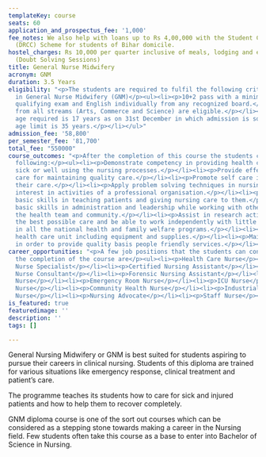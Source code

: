 ```yaml
---
templateKey: course
seats: 60
application_and_prospectus_fee: '1,000'
fee_notes: We also help with loans up to Rs 4,00,000 with the Student Credit Card
  (DRCC) Scheme for students of Bihar domicile.
hostel_charges: Rs 10,000 per quarter inclusive of meals, lodging and evening tuition
  (Doubt Solving Sessions)
title: General Nurse Midwifery
acronym: GNM
duration: 3.5 Years
eligibility: "<p>The students are required to fulfil the following criteria for eligibility
  in General Nurse Midwifery (GNM)</p><ul><li><p>10+2 pass with a minimum of 40% in
  qualifying exam and English individually from any recognized board.</p></li><li><p>Students
  from all streams (Arts, Commerce and Science) are eligible.</p></li><li><p>The minimum
  age required is 17 years as on 31st December in which admission is sought. The upper
  age limit is 35 years.</p></li></ul>"
admission_fee: '58,800'
per_semester_fee: '81,700'
total_fee: "550000"
course_outcomes: "<p>After the completion of this course the students can expect the
  following:</p><ul><li><p>Demonstrate competency in providing health care to individuals
  sick or well using the nursing processes.</p></li><li><p>Provide effective nursing
  care for maintaining quality care.</p></li><li><p>Promote self care in people under
  their care.</p></li><li><p>Apply problem solving techniques in nursing practice.</p></li><li><p>Demonstrate
  interest in activities of a professional organisation.</p></li><li><p>Demonstrate
  basic skills in teaching patients and giving nursing care to them.</p></li><li><p>Demonstrate
  basic skills in administration and leadership while working with other members of
  the health team and community.</p></li><li><p>Assist in research activities.</p></li><li><p>Provide
  the best possible care and be able to work independently with little supervision.</p></li><li><p>Participate
  in all the national health and family welfare programs.</p></li><li><p>Manage the
  health care unit including equipment and supplies.</p></li><li><p>Maintain the records
  in order to provide quality basis people friendly services.</p></li></ul>"
career_opportunities: "<p>A few job positions that the students can consider after
  the completion of the course are</p><ul><li><p>Health Care Nurse</p></li><li><p>Clinical
  Nurse Specialist</p></li><li><p>Certified Nursing Assistant</p></li><li><p>Legal
  Nurse Consultant</p></li><li><p>Forensic Nursing Assistant</p></li><li><p>Home Care
  Nurse</p></li><li><p>Emergency Room Nurse</p></li><li><p>ICU Nurse</p></li><li><p>Staff
  Nurse</p></li><li><p>Community Health Nurse</p></li><li><p>Industrial Nurse</p></li><li><p>Military
  Nurse</p></li><li><p>Nursing Advocate</p></li><li><p>Staff Nurse</p></li></ul>"
is_featured: true
featuredimage: ''
description: ''
tags: []

---
```

General Nursing Midwifery or GNM is best suited for students aspiring to pursue their careers in clinical nursing. Students of this diploma are trained for various situations like emergency response, clinical treatment and patient’s care. 

The programme teaches its students how to care for sick and injured patients and how to help them to recover completely. 

GNM diploma course is one of the sort out courses which can be considered as a stepping stone towards making a career in the Nursing field. Few students often take this course as a base to enter into Bachelor of Science in Nursing.